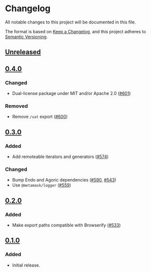 # Changelog

All notable changes to this project will be documented in this file.

The format is based on [Keep a Changelog](https://keepachangelog.com/en/1.0.0/),
and this project adheres to [Semantic Versioning](https://semver.org/spec/v2.0.0.html).

## [Unreleased]

## [0.4.0]

### Changed

- Dual-license package under MIT and/or Apache 2.0 ([#601](https://github.com/MetaMask/ocap-kernel/pull/601))

### Removed

- Remove `/vat` export ([#600](https://github.com/MetaMask/ocap-kernel/pull/600))

## [0.3.0]

### Added

- Add remoteable iterators and generators ([#574](https://github.com/MetaMask/ocap-kernel/pull/574))

### Changed

- Bump Endo and Agoric dependencies ([#590](https://github.com/MetaMask/ocap-kernel/pull/590), [#543](https://github.com/MetaMask/ocap-kernel/pull/543))
- Use `@metamask/logger` ([#559](https://github.com/MetaMask/ocap-kernel/pull/559))

## [0.2.0]

### Added

- Make export paths compatible with Browserify ([#533](https://github.com/MetaMask/ocap-kernel/pull/533))

## [0.1.0]

### Added

- Initial release.

[Unreleased]: https://github.com/MetaMask/ocap-kernel/compare/@metamask/streams@0.4.0...HEAD
[0.4.0]: https://github.com/MetaMask/ocap-kernel/compare/@metamask/streams@0.3.0...@metamask/streams@0.4.0
[0.3.0]: https://github.com/MetaMask/ocap-kernel/compare/@metamask/streams@0.2.0...@metamask/streams@0.3.0
[0.2.0]: https://github.com/MetaMask/ocap-kernel/compare/@metamask/streams@0.1.0...@metamask/streams@0.2.0
[0.1.0]: https://github.com/MetaMask/ocap-kernel/releases/tag/@metamask/streams@0.1.0
